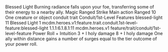 <ability>
  <name>Blessed Light</name>
  <flavor>Burning radiance falls upon your foe, transferring some of their energy to a nearby ally.</flavor>
  <keywords>
    <keyword>Magic</keyword>
    <keyword>Ranged</keyword>
    <keyword>Strike</keyword>
  </keywords>
  <type>Main action</type>
  <distance>Ranged 10</distance>
  <target>One creature or object</target>
  <metadata>
    <class>conduit</class>
    <feature_type>trait</feature_type>
    <file_dpath>Conduit/1st-Level Features</file_dpath>
    <item_id>blessed-light</item_id>
    <item_index>11</item_index>
    <item_name>Blessed Light</item_name>
    <level>1</level>
    <scc>mcdm.heroes.v1:feature.trait.conduit.1st-level-feature:blessed-light</scc>
    <scdc>1.1.1:6.1.8.1:11</scdc>
    <source>mcdm.heroes.v1</source>
    <type>feature/trait/conduit/1st-level-feature</type>
  </metadata>
  <effects>
    <effect type="roll">
      <roll>Power Roll + Intuition</roll>
      <t1>3 + I holy damage</t1>
      <t3>8 + I holy damage</t3>
    </effect>
    <effect type="mundane">One ally within distance gains a number of surges equal to the tier outcome of your power roll.</effect>
  </effects>
</ability>
